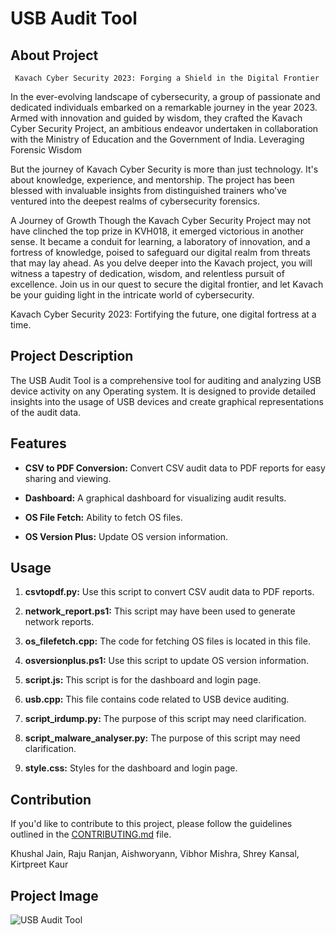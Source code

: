 # USB Audit Tool


## About Project
     Kavach Cyber Security 2023: Forging a Shield in the Digital Frontier
In the ever-evolving landscape of cybersecurity, a group of passionate and dedicated individuals embarked on a remarkable journey in the year 2023. Armed with innovation and guided by wisdom, they crafted the Kavach Cyber Security Project, an ambitious endeavor undertaken in collaboration with the Ministry of Education and the Government of India.
Leveraging Forensic Wisdom

But the journey of Kavach Cyber Security is more than just technology. It's about knowledge, experience, and mentorship. The project has been blessed with invaluable insights from distinguished trainers who've ventured into the deepest realms of cybersecurity forensics.

A Journey of Growth
Though the Kavach Cyber Security Project may not have clinched the top prize in KVH018, it emerged victorious in another sense. It became a conduit for learning, a laboratory of innovation, and a fortress of knowledge, poised to safeguard our digital realm from threats that may lay ahead.
As you delve deeper into the Kavach project, you will witness a tapestry of dedication, wisdom, and relentless pursuit of excellence. Join us in our quest to secure the digital frontier, and let Kavach be your guiding light in the intricate world of cybersecurity.

Kavach Cyber Security 2023: Fortifying the future, one digital fortress at a time.

## Project Description

The USB Audit Tool is a comprehensive tool for auditing and analyzing USB device activity on any Operating system. It is designed to provide detailed insights into the usage of USB devices and create graphical representations of the audit data.

## Features

- **CSV to PDF Conversion:** Convert CSV audit data to PDF reports for easy sharing and viewing.

- **Dashboard:** A graphical dashboard for visualizing audit results.

- **OS File Fetch:** Ability to fetch OS files.

- **OS Version Plus:** Update OS version information.

## Usage

1. **csvtopdf.py:** Use this script to convert CSV audit data to PDF reports.

2. **network_report.ps1:** This script may have been used to generate network reports.

3. **os_filefetch.cpp:** The code for fetching OS files is located in this file.

4. **osversionplus.ps1:** Use this script to update OS version information.

5. **script.js:** This script is for the dashboard and login page.

6. **usb.cpp:** This file contains code related to USB device auditing.

7. **script_irdump.py:** The purpose of this script may need clarification.

8. **script_malware_analyser.py:** The purpose of this script may need clarification.

9. **style.css:** Styles for the dashboard and login page.


## Contribution

If you'd like to contribute to this project, please follow the guidelines outlined in the [CONTRIBUTING.md](CONTRIBUTING.md) file.

Khushal Jain, Raju Ranjan, Aishworyann, Vibhor Mishra, Shrey Kansal, Kirtpreet Kaur



## Project Image

![USB Audit Tool](/path/to/project/image.png)
